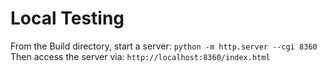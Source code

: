 
Local Testing
=============
From the Build directory, start a server: `python -m http.server --cgi 8360`
Then access the server via: `http://localhost:8360/index.html`
